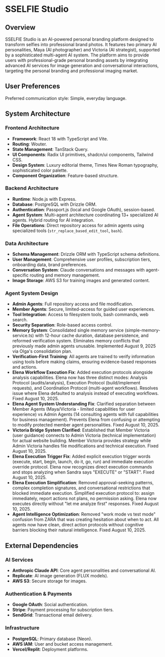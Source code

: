 # SSELFIE Studio

## Overview
SSELFIE Studio is an AI-powered personal branding platform designed to transform selfies into professional brand photos. It features two primary AI personalities, Maya (AI photographer) and Victoria (AI strategist), supported by a sophisticated multi-agent AI system. The platform aims to provide users with professional-grade personal branding assets by integrating advanced AI services for image generation and conversational interactions, targeting the personal branding and professional imaging market.

## User Preferences
Preferred communication style: Simple, everyday language.

## System Architecture

### Frontend Architecture
- **Framework**: React 18 with TypeScript and Vite.
- **Routing**: Wouter.
- **State Management**: TanStack Query.
- **UI Components**: Radix UI primitives, shadcn/ui components, Tailwind CSS.
- **Design System**: Luxury editorial theme, Times New Roman typography, sophisticated color palette.
- **Component Organization**: Feature-based structure.

### Backend Architecture
- **Runtime**: Node.js with Express.
- **Database**: PostgreSQL with Drizzle ORM.
- **Authentication**: Passport.js (local and Google OAuth), session-based.
- **Agent System**: Multi-agent architecture coordinating 13+ specialized AI agents. Hybrid routing for AI integration.
- **File Operations**: Direct repository access for admin agents using specialized tools (`str_replace_based_edit_tool`, `bash`).

### Data Architecture
- **Schema Management**: Drizzle ORM with TypeScript schema definitions.
- **User Management**: Comprehensive user profiles, subscription tiers, onboarding data, brand preferences.
- **Conversation System**: Claude conversations and messages with agent-specific routing and memory management.
- **Image Storage**: AWS S3 for training images and generated content.

### Agent System Design
- **Admin Agents**: Full repository access and file modification.
- **Member Agents**: Secure, limited-access for guided user experiences.
- **Tool Integration**: Access to filesystem tools, bash commands, web search.
- **Security Separation**: Role-based access control.
- **Memory System**: Consolidated single memory service (simple-memory-service.ts) with 12-hour cache duration, database persistence, and reformed verification system. Eliminates memory conflicts that previously made admin agents unusable. Implemented August 9, 2025 via Olga's consolidation plan.
- **Verification-First Training**: All agents are trained to verify information using tools before making claims, ensuring evidence-based responses and actions.
- **Elena Workflow Execution Fix**: Added execution protocols alongside analysis capabilities. Elena now has three distinct modes: Analysis Protocol (audits/analysis), Execution Protocol (build/implement requests), and Coordination Protocol (multi-agent workflows). Resolves issue where Elena defaulted to analysis instead of executing workflows. Fixed August 10, 2025.
- **Elena Agent System Understanding Fix**: Clarified separation between Member Agents (Maya/Victoria - limited capabilities for user experience) vs Admin Agents (14 consulting agents with full capabilities for business management). Prevents Elena from confusing or attempting to modify protected member agent personalities. Fixed August 10, 2025.
- **Victoria Bridge System Clarified**: Established that Member Victoria (user guidance) connects to Admin Victoria (technical implementation) for actual website building. Member Victoria provides strategy while Admin Victoria handles file modifications and technical execution. Fixed August 10, 2025.
- **Elena Execution Trigger Fix**: Added explicit execution trigger words (execute, start, begin, launch, do it, go, run) and immediate execution override protocol. Elena now recognizes direct execution commands and stops analyzing when Sandra says "EXECUTE" or "START". Fixed August 10, 2025.
- **Elena Execution Simplification**: Removed approval-seeking patterns, complex completion signatures, and conversational restrictions that blocked immediate execution. Simplified execution protocol to: assign immediately, report actions not plans, no permission asking. Elena now executes directly without "let me analyze first" responses. Fixed August 10, 2025.
- **Agent Intelligence Optimization**: Removed "work mode vs test mode" confusion from ZARA that was creating hesitation about when to act. All agents now have clean, direct action protocols without cognitive barriers blocking their natural intelligence. Fixed August 10, 2025.

## External Dependencies

### AI Services
- **Anthropic Claude API**: Core agent personalities and conversational AI.
- **Replicate**: AI image generation (FLUX models).
- **AWS S3**: Secure storage for images.

### Authentication & Payments
- **Google OAuth**: Social authentication.
- **Stripe**: Payment processing for subscription tiers.
- **SendGrid**: Transactional email delivery.

### Infrastructure
- **PostgreSQL**: Primary database (Neon).
- **AWS IAM**: User and bucket access management.
- **Vercel/Replit**: Deployment platforms.